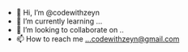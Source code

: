 - 👋 Hi, I’m @codewithzeyn
- 🌱 I’m currently learning ...
- 💞️ I’m looking to collaborate on ..
- 📫 How to reach me ...codewithzeyn@gmail.com

<!---
codewithzeyn/codewithzeyn is a ✨ special ✨ repository because its `README.md` (this file) appears on your GitHub profile.
You can click the Preview link to take a look at your changes.
--->
